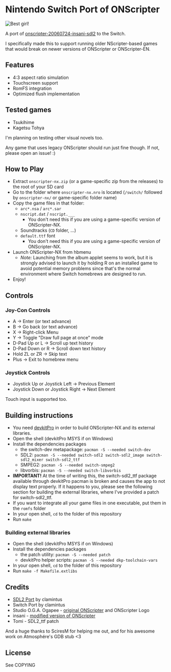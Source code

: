 # Nintendo Switch Port of ONScripter

![Best girl!](https://user-images.githubusercontent.com/44071820/164560834-23aee131-bccc-47f1-9648-2016526cbccf.png)


A port of [onscripter-20060724-insani-sdl2](http://www.github.com/clamintus/onscripter-20060724-insani-sdl2) to the Switch.

I specifically made this to support running older NScripter-based games that would break on newer versions of ONScripter or ONScripter-EN.

## Features
- 4:3 aspect ratio simulation
- Touchscreen support
- RomFS integration
- Optimized flush implementation

## Tested games
- Tsukihime
- Kagetsu Tohya

I'm planning on testing other visual novels too.

Any game that uses legacy ONScripter should run just fine though. If not, please open an issue! :)

## How to Play
- Extract `onscripter-nx.zip` (or a game-specific zip from the releases) to the root of your SD card
- Go to the folder where `onscripter-nx.nro` is located (`/switch/` followed by `onscripter-nx/` or game-specific folder name)
- Copy the game files in that folder:
    - `arc*.nsa` / `arc*.sar`
    - `nscript.dat` / `nscript.___`
        - You don't need this if you are using a game-specific version of ONScripter-NX.
    - Soundtracks (`CD` folder, ...)
    - `default.ttf` font
        - You don't need this if you are using a game-specific version of ONScripter-NX.
- Launch ONScripter-NX from hbmenu
    - _Note:_ Launching from the album applet seems to work, but it is strongly advised to launch it by holding R on an installed game to avoid potential memory problems since that's the normal environment where Switch homebrews are designed to run.
- Enjoy!

## Controls
### Joy-Con Controls
- A -> Enter (or text advance)
- B -> Go back (or text advance)
- X -> Right-click Menu
- Y -> Toggle "Draw full page at once" mode
- D-Pad Up or L -> Scroll up text history
- D-Pad Down or R -> Scroll down text history
- Hold ZL or ZR -> Skip text
- Plus -> Exit to homebrew menu
### Joystick Controls
- Joystick Up or Joystick Left -> Previous Element
- Joystick Down or Joystick Right -> Next Element

Touch input is supported too.

## Building instructions
- You need [devkitPro](https://switchbrew.org/wiki/Setting_up_Development_Environment) in order to build ONScripter-NX and its external libraries.
- Open the shell (devkitPro MSYS if on Windows)
- Install the dependencies packages
    - the switch-dev metapackage: `pacman -S --needed switch-dev`
    - SDL2: `pacman -S --needed switch-sdl2 switch-sdl2_image switch-sdl2_mixer switch-sdl2_ttf`
    - SMPEG2: `pacman -S --needed switch-smpeg2`
    - libvorbis: `pacman -S --needed switch-libvorbis`
- **IMPORTANT!** At the time of writing this, the switch-sdl2_ttf package available through devkitPro pacman is broken and causes the app to not display text properly.
If it happens to you, please see the following section for building the external libraries, where I've provided a patch for switch-sdl2_ttf.
- If you want to integrate all your game files in one executable, put them in the `romfs` folder
- In your open shell, `cd` to the folder of this repository
- Run `make`

### Building external libraries
- Open the shell (devkitPro MSYS if on Windows)
- Install the dependencies packages
    - the patch utility: `pacman -S --needed patch`
    - devkitPro helper scripts: `pacman -S --needed dkp-toolchain-vars`
- In your open shell, `cd` to the folder of this repository
- Run `make -f Makefile.extlibs`


## Credits
- [SDL2 Port](http://www.github.com/clamintus/onscripter-20060724-insani-sdl2) by clamintus
- Switch Port by clamintus
- Studio O.G.A. Ogapee - [original ONScripter](http://onscripter.osdn.jp/onscripter.html) and ONScripter Logo
- insani - [modified version of ONScripter](http://nscripter.insani.org/onscripter.html)
- Tomi - SDL2_ttf patch

And a huge thanks to SciresM for helping me out, and for his awesome work on Atmosphére's GDB stub <3


## License
See COPYING
